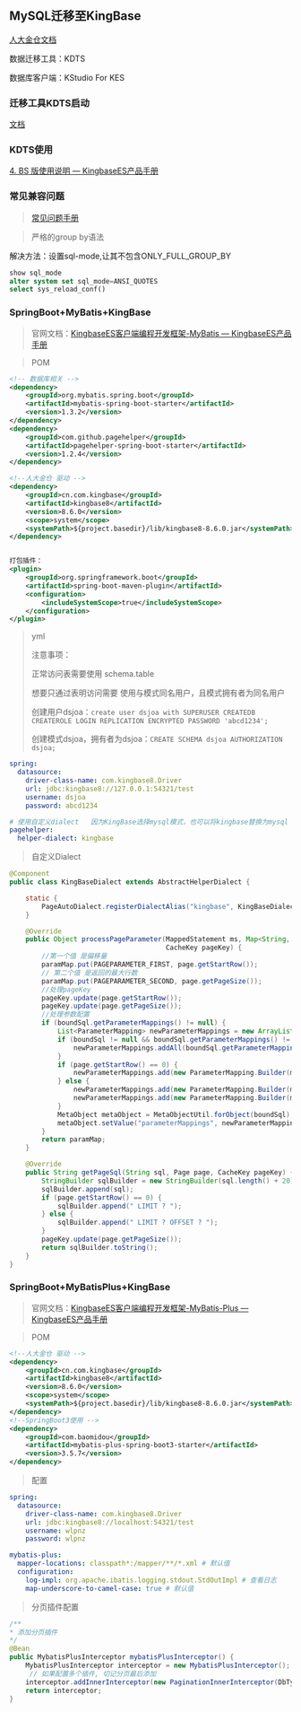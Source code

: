 ## MySQL迁移至KingBase

[人大金仓文档](https://help.kingbase.com.cn/v8/index.html)

数据迁移工具：KDTS

数据库客户端：KStudio For KES

### 迁移工具KDTS启动

[文档](https://help.kingbase.com.cn/v8/development/develop-transfer/kdts-plus/index.html)

### KDTS使用

[4. BS 版使用说明 — KingbaseES产品手册](https://help.kingbase.com.cn/v8/development/develop-transfer/kdts-plus/kdts-plus-3.html)

### 常见兼容问题

> [常见问题手册](https://help.kingbase.com.cn/v8/faq/faq-new/index.html)

> 严格的group by语法

解决方法：设置sql-mode,让其不包含ONLY_FULL_GROUP_BY

```sql
show sql_mode
alter system set sql_mode=ANSI_QUOTES
select sys_reload_conf()
```







### SpringBoot+MyBatis+KingBase

> 官网文档：[KingbaseES客户端编程开发框架-MyBatis — KingbaseES产品手册](https://help.kingbase.com.cn/v8/development/client-interfaces-frame/mybatis/index.html)

> POM

```xml
<!-- 数据库相关 -->
<dependency>
    <groupId>org.mybatis.spring.boot</groupId>
    <artifactId>mybatis-spring-boot-starter</artifactId>
    <version>1.3.2</version>
</dependency>
<dependency>
    <groupId>com.github.pagehelper</groupId>
    <artifactId>pagehelper-spring-boot-starter</artifactId>
    <version>1.2.4</version>
</dependency>

<!--人大金仓 驱动 -->
<dependency>
    <groupId>cn.com.kingbase</groupId>
    <artifactId>kingbase8</artifactId>
    <version>8.6.0</version>
    <scope>system</scope>
    <systemPath>${project.basedir}/lib/kingbase8-8.6.0.jar</systemPath>
</dependency>


打包插件：
<plugin>
    <groupId>org.springframework.boot</groupId>
    <artifactId>spring-boot-maven-plugin</artifactId>
    <configuration>
        <includeSystemScope>true</includeSystemScope>
    </configuration>
</plugin>
```

> yml
>
> 注意事项：
>
> 正常访问表需要使用 schema.table
>
> 想要只通过表明访问需要 使用与模式同名用户，且模式拥有者为同名用户
>
> 创建用户dsjoa：`create user dsjoa with SUPERUSER CREATEDB CREATEROLE LOGIN REPLICATION ENCRYPTED PASSWORD 'abcd1234';`
>
> 创建模式dsjoa，拥有者为dsjoa：`CREATE SCHEMA dsjoa AUTHORIZATION dsjoa;`

```yaml
spring:
  datasource:
    driver-class-name: com.kingbase8.Driver
    url: jdbc:kingbase8://127.0.0.1:54321/test
    username: dsjoa
    password: abcd1234
```

```yaml
# 使用自定义dialect   因为KingBase选择mysql模式，也可以将kingbase替换为mysql
pagehelper:
  helper-dialect: kingbase
```

> 自定义Dialect

```java
@Component
public class KingBaseDialect extends AbstractHelperDialect {

    static {
        PageAutoDialect.registerDialectAlias("kingbase", KingBaseDialect.class);
    }

    @Override
    public Object processPageParameter(MappedStatement ms, Map<String, Object> paramMap, Page page, BoundSql boundSql,
                                       CacheKey pageKey) {
        //第一个值 是偏移量
        paramMap.put(PAGEPARAMETER_FIRST, page.getStartRow());
        // 第二个值 是返回的最大行数
        paramMap.put(PAGEPARAMETER_SECOND, page.getPageSize());
        //处理pageKey
        pageKey.update(page.getStartRow());
        pageKey.update(page.getPageSize());
        //处理参数配置
        if (boundSql.getParameterMappings() != null) {
            List<ParameterMapping> newParameterMappings = new ArrayList<ParameterMapping>();
            if (boundSql != null && boundSql.getParameterMappings() != null) {
                newParameterMappings.addAll(boundSql.getParameterMappings());
            }
            if (page.getStartRow() == 0) {
                newParameterMappings.add(new ParameterMapping.Builder(ms.getConfiguration(), PAGEPARAMETER_SECOND, Integer.class).build());
            } else {
                newParameterMappings.add(new ParameterMapping.Builder(ms.getConfiguration(), PAGEPARAMETER_SECOND, Integer.class).build());
                newParameterMappings.add(new ParameterMapping.Builder(ms.getConfiguration(), PAGEPARAMETER_FIRST, Integer.class).build());
            }
            MetaObject metaObject = MetaObjectUtil.forObject(boundSql);
            metaObject.setValue("parameterMappings", newParameterMappings);
        }
        return paramMap;
    }

    @Override
    public String getPageSql(String sql, Page page, CacheKey pageKey) {
        StringBuilder sqlBuilder = new StringBuilder(sql.length() + 20);
        sqlBuilder.append(sql);
        if (page.getStartRow() == 0) {
            sqlBuilder.append(" LIMIT ? ");
        } else {
            sqlBuilder.append(" LIMIT ? OFFSET ? ");
        }
        pageKey.update(page.getPageSize());
        return sqlBuilder.toString();
    }
}
```

### SpringBoot+MyBatisPlus+KingBase

> 官网文档：[KingbaseES客户端编程开发框架-MyBatis-Plus — KingbaseES产品手册](https://help.kingbase.com.cn/v8/development/client-interfaces-frame/mybatis-plus/index.html)

> POM

```xml
<!--人大金仓 驱动 -->
<dependency>
    <groupId>cn.com.kingbase</groupId>
    <artifactId>kingbase8</artifactId>
    <version>8.6.0</version>
    <scope>system</scope>
    <systemPath>${project.basedir}/lib/kingbase8-8.6.0.jar</systemPath>
</dependency>
<!--SpringBoot3使用 -->
<dependency>
    <groupId>com.baomidou</groupId>
    <artifactId>mybatis-plus-spring-boot3-starter</artifactId>
    <version>3.5.7</version>
</dependency>
```

> 配置

```yml
spring:
  datasource:
    driver-class-name: com.kingbase8.Driver
    url: jdbc:kingbase8://localhost:54321/test
    username: wlpnz
    password: wlpnz

mybatis-plus:
  mapper-locations: classpath*:/mapper/**/*.xml # 默认值
  configuration:
    log-impl: org.apache.ibatis.logging.stdout.StdOutImpl # 查看日志
    map-underscore-to-camel-case: true # 默认值
```

> 分页插件配置

```java
/**
* 添加分页插件
*/
@Bean
public MybatisPlusInterceptor mybatisPlusInterceptor() {
    MybatisPlusInterceptor interceptor = new MybatisPlusInterceptor();
     // 如果配置多个插件, 切记分页最后添加
    interceptor.addInnerInterceptor(new PaginationInnerInterceptor(DbType.KINGBASE_ES));
    return interceptor;
}
```

